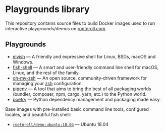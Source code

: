 # Playgrounds library

This repository contains source files to build Docker images used to run interactive playgrounds/demos on [rootnroll.com](https://rootnroll.com).

## Playgrounds

* [elvish](https://rootnroll.com/d/elvish/) — A friendly and expressive shell for Linux, BSDs, macOS and Windows.
* [fish-shell](https://rootnroll.com/d/fish-shell/) — A smart and user-friendly command line shell for macOS, Linux, and the rest of the family.
* [oh-my-zsh](https://rootnroll.com/d/oh-my-zsh/) — An open source, community-driven framework for managing your [zsh](http://www.zsh.org/) configuration.
* [pipenv](https://rootnroll.com/d/pipenv/) — A tool that aims to bring the best of all packaging worlds (bundler, composer, npm, cargo, yarn, etc.) to the Python world.
* [poetry](https://rootnroll.com/d/poetry/) — Python dependency management and packaging made easy.

Base images with pre-installed basic command line tools, configured locales, and beautiful fish shell:
* [`rootnroll/demo-ubuntu:18.04`](https://hub.docker.com/r/rootnroll/demo-ubuntu/) — Ubuntu 18.04
